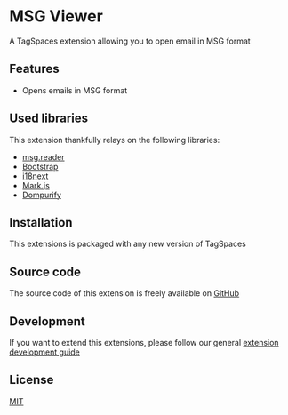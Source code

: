 # MSG Viewer

A TagSpaces extension allowing you to open email in MSG format

## Features

- Opens emails in MSG format

<!-- ![Screenshot of the viewerURL](/media/extensions/viewer-url-lead.png) -->

## Used libraries

This extension thankfully relays on the following libraries:

- [msg.reader](https://github.com/ykarpovich/msg.reader)
- [Bootstrap](https://getbootstrap.com/)
- [i18next](https://www.i18next.com/)
- [Mark.js](https://markjs.io/)
- [Dompurify](https://github.com/cure53/DOMPurify)

## Installation

This extensions is packaged with any new version of TagSpaces

## Source code

The source code of this extension is freely available on [GitHub](https://github.com/tagspaces/tagspaces-extensions/tree/main/msg-viewer)

## Development

If you want to extend this extensions, please follow our general [extension development guide](/dev/extension-development-guide)

## License

[MIT](https://github.com/tagspaces/tagspaces-extensions/blob/main/msg-viewer/LICENSE.txt)
